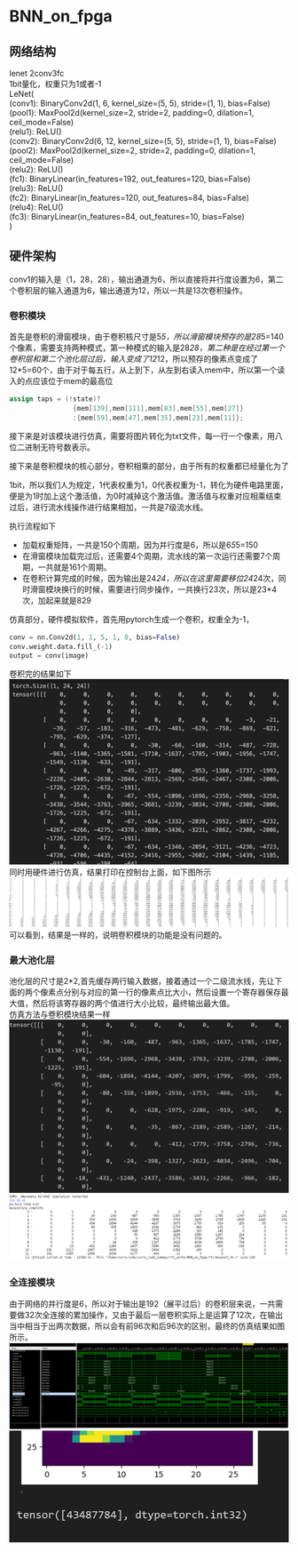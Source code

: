 # BNN_on_fpga

## 网络结构

lenet 2conv3fc  
1bit量化，权重只为1或者-1  
LeNet(  
  (conv1): BinaryConv2d(1, 6, kernel_size=(5, 5), stride=(1, 1), bias=False)  
  (pool1): MaxPool2d(kernel_size=2, stride=2, padding=0, dilation=1, ceil_mode=False)  
  (relu1): ReLU()  
  (conv2): BinaryConv2d(6, 12, kernel_size=(5, 5), stride=(1, 1), bias=False)  
  (pool2): MaxPool2d(kernel_size=2, stride=2, padding=0, dilation=1, ceil_mode=False)  
  (relu2): ReLU()  
  (fc1): BinaryLinear(in_features=192, out_features=120, bias=False)  
  (relu3): ReLU()  
  (fc2): BinaryLinear(in_features=120, out_features=84, bias=False)  
  (relu4): ReLU()  
  (fc3): BinaryLinear(in_features=84, out_features=10, bias=False)  
)  

## 硬件架构

conv1的输入是（1，28，28），输出通道为6，所以直接将并行度设置为6，第二个卷积层的输入通道为6，输出通道为12，所以一共是13次卷积操作。  

### 卷积模块

首先是卷积的滑窗模块，由于卷积核尺寸是5*5，所以滑窗模块预存的是28*5=140个像素，需要支持两种模式，第一种模式的输入是28*28，第二种是在经过第一个卷积层和第二个池化层过后，输入变成了12*12，所以预存的像素点变成了12*5=60个，由于对于每五行，从上到下，从左到右读入mem中，所以第一个读入的点应该位于mem的最高位  

```verilog
assign taps = (!state)?
                {mem[139],mem[111],mem[83],mem[55],mem[27]}
                :{mem[59],mem[47],mem[35],mem[23],mem[11]}; 
```

接下来是对该模块进行仿真，需要将图片转化为txt文件，每一行一个像素，用八位二进制无符号数表示。  

接下来是卷积模块的核心部分，卷积相乘的部分，由于所有的权重都已经量化为了  

1bit，所以我们人为规定，1代表权重为1，0代表权重为-1，转化为硬件电路里面，便是为1时加上这个激活值，为0时减掉这个激活值。激活值与权重对应相乘结束过后，进行流水线操作进行结果相加，一共是7级流水线。  

执行流程如下  

- 加载权重矩阵，一共是150个周期，因为并行度是6，所以是6*5*5=150  
- 在滑窗模块加载完过后，还需要4个周期，流水线的第一次运行还需要7个周期，一共就是161个周期。  
- 在卷积计算完成的时候，因为输出是24*24，所以在这里需要移位24*24次，同时滑窗模块换行的时候，需要进行同步操作，一共换行23次，所以是23*4次，加起来就是829  

仿真部分，硬件模拟软件，首先用pytorch生成一个卷积，权重全为-1，  

```python
conv = nn.Conv2d(1, 1, 5, 1, 0, bias=False)  
conv.weight.data.fill_(-1)  
output = conv(image)  
```  

卷积完的结果如下  
![torch验证结果](fig/截屏2024-10-09%2020.28.24.png)  
同时用硬件进行仿真，结果打印在控制台上面，如下图所示
![硬件验证结果](fig/屏幕截图%202024-10-09%20200223.png) 
可以看到，结果是一样的，说明卷积模块的功能是没有问题的。  
### 最大池化层  
池化层的尺寸是2*2,首先缓存两行输入数据，接着通过一个二级流水线，先让下面的两个像素点分别与对应的第一行的像素点比大小，然后设置一个寄存器保存最大值，然后将该寄存器的两个值进行大小比较，最终输出最大值。  
仿真方法与卷积模块结果一样  
![torch验证结果](fig/屏幕截图%202024-10-12%20101208.png)  
![硬件验证结果](fig/屏幕截图%202024-10-11%20234215.png)  
### 全连接模块  
由于网络的并行度是6，所以对于输出是192（展平过后）的卷积层来说，一共需要做32次全连接的累加操作，又由于最后一层卷积实际上是运算了12次，在输出当中相当于出两次数据，所以会有前96次和后96次的区别，最终的仿真结果如图所示。  
![software](fig/屏幕截图%202024-10-16%20110734.png)  
![hardware](fig/屏幕截图%202024-10-16%20120035.png)

